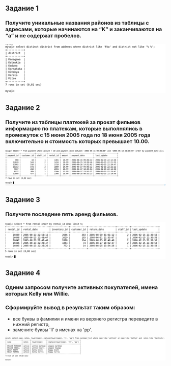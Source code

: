 ## Задание 1
### Получите уникальные названия районов из таблицы с адресами, которые начинаются на “K” и заканчиваются на “a” и не содержат пробелов.

<img src="https://github.com/ya-haf/SQL.1/blob/main/img/1.png?raw=true">

## Задание 2
### Получите из таблицы платежей за прокат фильмов информацию по платежам, которые выполнялись в промежуток с 15 июня 2005 года по 18 июня 2005 года включительно и стоимость которых превышает 10.00.

<img src="https://github.com/ya-haf/SQL.1/blob/main/img/2%20(2).png?raw=true">

## Задание 3
### Получите последние пять аренд фильмов.

<img src="https://github.com/ya-haf/SQL.1/blob/main/img/3.png?raw=true">

## Задание 4
### Одним запросом получите активных покупателей, имена которых Kelly или Willie.

### Сформируйте вывод в результат таким образом:

* все буквы в фамилии и имени из верхнего регистра переведите в нижний регистр,
* замените буквы 'll' в именах на 'pp'.

<img src="https://github.com/ya-haf/SQL.1/blob/main/img/4.png?raw=true">
